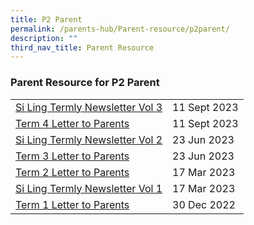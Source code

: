 ```yaml
---
title: P2 Parent
permalink: /parents-hub/Parent-resource/p2parent/
description: ""
third_nav_title: Parent Resource
---
```

### Parent Resource for P2 Parent

|  |  |
|---|---|
|[Si Ling Termly Newsletter Vol 3 ](/files/Parent_Hub/term%204%202023%20slps%20newsletter.pdf)| 11 Sept 2023
|[Term 4 Letter to Parents](/files/Parent_Hub/2023%20term%204%20letter.pdf)| 11 Sept 2023
|[Si Ling Termly Newsletter Vol 2 ](/files/Parent_Hub/Parent_Resource/term%203%202023%20slps%20newsletter.pdf)|23 Jun 2023
|[Term 3  Letter to Parents](/files/Parent_Hub/Parent_Resource/2023%20term%203%20coe%20letter.pdf)| 23 Jun 2023
|[Term 2 Letter to Parents](/files/Parent_Hub/Parent_Resource/2023%20term%202%20%20letter.pdf)|17 Mar 2023
| [Si Ling Termly Newsletter Vol 1](/files/Parent_Hub/Parent_Resource/Si_Ling_Termly_Newsletter_Volume_1.pdf) |17 Mar 2023 |
| [Term 1 Letter to Parents](/files/Parent_Hub/2023_TERM_1_COE_Website.pdf) | 30 Dec 2022 |